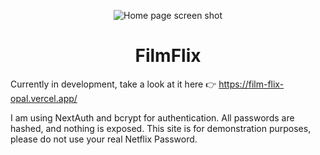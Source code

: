 <p align="center">
<img src="public/images/gh.png" alt="Home page screen shot" />
</p>

<h1 align="center">FilmFlix</h1>

<p>Currently in development, take a look at it here 👉 <a href="https://film-flix-opal.vercel.app/">https://film-flix-opal.vercel.app/</a></p>
<p>I am using NextAuth and bcrypt for authentication. All passwords are hashed, and nothing is exposed. This site is for demonstration purposes, please do not use your real Netflix Password.</p>

